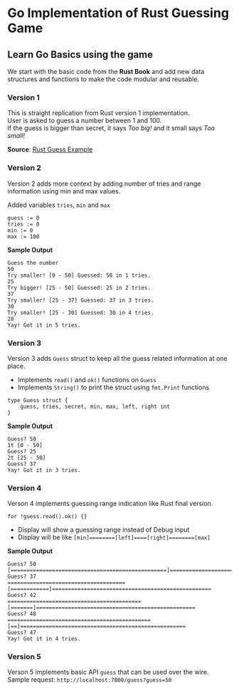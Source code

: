 # Go Implementation of Rust Guessing Game 
## Learn Go Basics using the game

We start with the basic code from the **Rust Book** and add new data structures and functions to make the code modular and reusable.

### Version 1  
This is straight replication from Rust version 1 implementation.  
User is asked to guess a number between 1 and 100.  
If the guess is bigger than secret, it says _Too big!_ and it small says _Too small!_

**Source**: [Rust Guess Example](https://github.com/chaitmudunuri/rust-guess-example)  

### Version 2  
Version 2 adds more context by adding number of tries and range information using min and max values.    

Added variables `tries`, `min` and `max`

```
guess := 0
tries := 0
min := 0
max := 100
```

**Sample Output**
```
Guess the number
50
Try smaller! [0 - 50] Guessed: 50 in 1 tries.
25
Try bigger! [25 - 50] Guessed: 25 in 2 tries.
37
Try smaller! [25 - 37] Guessed: 37 in 3 tries.
30
Try smaller! [25 - 30] Guessed: 30 in 4 tries.
28
Yay! Got it in 5 tries.
```

### Version 3  
Version 3 adds `Guess` struct to keep all the guess related information at one place.    
* Implements `read()` and `ok()` functions on `Guess`
* Implements `String()` to print the struct using `fmt.Print` functions

```
type Guess struct {
	guess, tries, secret, min, max, left, right int
}
```

**Sample Output**
```
Guess? 50
1t [0 - 50]
Guess? 25
2t [25 - 50]
Guess? 37
Yay! Got it in 3 tries.
```

### Version 4  
Verson 4 implements guessing range indication like Rust final version.

```
for !guess.read().ok() {}
```

* Display will show a guessing range instead of Debug input
* Display will be like `[min]========[left]====[right]========[max]`

**Sample Output**
```
Guess? 50
[=================================================]==================================================
Guess? 37
=====================================[============]==================================================
Guess? 42
==========================================[=======]==================================================
Guess? 48
=============================================[==]====================================================
Guess? 47
Yay! Got it in 4 tries.
```
### Version 5  
Verson 5 implements basic API `guess` that can be used over the wire.
Sample request: `http://localhost:7000/guess?guess=50`
